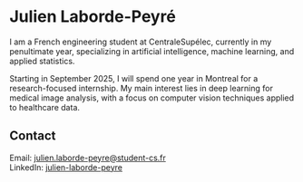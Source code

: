 # Julien Laborde-Peyré

I am a French engineering student at CentraleSupélec, currently in my penultimate year, specializing in artificial intelligence, machine learning, and applied statistics.

Starting in September 2025, I will spend one year in Montreal for a research-focused internship. My main interest lies in deep learning for medical image analysis, with a focus on computer vision techniques applied to healthcare data.

## Contact

Email: julien.laborde-peyre@student-cs.fr  
LinkedIn: [julien-laborde-peyre](https://www.linkedin.com/in/julien-laborde-peyre/)

